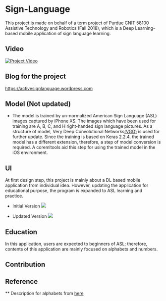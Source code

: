 # Sign-Language

This project is made on behalf of a term project of Purdue CNIT 58100 Assistive Technology and Robotics (Fall 2018), which is a Deep Learning-based mobile application of sign language learning.

## Video
[![Project Video](https://i.ytimg.com/vi/5fNDHihrI6Q/hqdefault.jpg?sqp=-oaymwEZCNACELwBSFXyq4qpAwsIARUAAIhCGAFwAQ==&rs=AOn4CLCDmnM96RQw7-W-SQNWxIVBGeMogQ)](https://www.youtube.com/watch?v=5fNDHihrI6Q)

## Blog for the project
https://activesignlanguage.wordpress.com

## Model (Not updated)
* The model is trained by un-normalized American Sign Language (ASL) images captured by iPhone XS. The images which have been used for training are A, B, C, and H right-handed sign language pictures. As a structure of model, Very Deep Convolutional Networks[(VGG)](https://arxiv.org/abs/1409.1556) is used for further update. Since the training is based on Keras 2.2.4, the trained model has a different extension, therefore, a step of model conversion is required. A coremltools aid this step for using the trained model in the iOS environment. 

## UI
At first design step, this project is mainly about a DL based mobile application from individual idea. However, updating the application for educational purpose, the program is expanded to ASL learning and practice. 

* Initial Version
![](https://github.com/chagom/Sign-Language/blob/master/initial_design.png)

* Updated Version
![](https://github.com/chagom/Sign-Language/blob/master/updated_mobile_design.png)

## Education
In this application, users are expected to beginners of ASL; therefore, contents of this application are mainly focused on alphabets and numbers.

## Contribution


## Reference
** Description for alphabets from [here](http://www.deafblind.com/asl.html)
